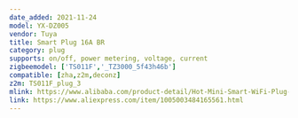 ```yaml
---
date_added: 2021-11-24
model: YX-DZ005
vendor: Tuya
title: Smart Plug 16A BR
category: plug
supports: on/off, power metering, voltage, current
zigbeemodel: ['TS011F','_TZ3000_5f43h46b']
compatible: [zha,z2m,deconz]
z2m: TS011F_plug_3
mlink: https://www.alibaba.com/product-detail/Hot-Mini-Smart-WiFi-Plug-Socket_1600273536153.html
link: https://www.aliexpress.com/item/1005003484165561.html
---
```

